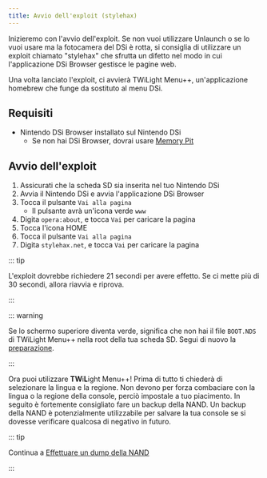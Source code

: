 ```yaml
---
title: Avvio dell'exploit (stylehax)
---
```


Inizieremo con l'avvio dell'exploit. Se non vuoi utilizzare Unlaunch o se lo vuoi usare ma la fotocamera del DSi è rotta, si consiglia di utilizzare un exploit chiamato "stylehax" che sfrutta un difetto nel modo in cui l'applicazione DSi Browser gestisce le pagine web.

Una volta lanciato l'exploit, ci avvierà TWiLight Menu++, un'applicazione homebrew che funge da sostituto al menu DSi.


## Requisiti

- Nintendo DSi Browser installato sul Nintendo DSi
   - Se non hai DSi Browser, dovrai usare [Memory Pit](launching-the-exploit.html)


## Avvio dell'exploit

1. Assicurati che la scheda SD sia inserita nel tuo Nintendo DSi
1. Avvia il Nintendo DSi e avvia l'applicazione DSi Browser
1. Tocca il pulsante `Vai alla pagina`
     - Il pulsante avrà un'icona verde `www`
1. Digita `opera:about`, e tocca `Vai` per caricare la pagina
1. Tocca l'icona HOME
1. Tocca il pulsante `Vai alla pagina`
1. Digita `stylehax.net`, e tocca `Vai` per caricare la pagina

::: tip

L'exploit dovrebbe richiedere 21 secondi per avere effetto. Se ci mette più di 30 secondi, allora riavvia e riprova.

:::

::: warning

Se lo schermo superiore diventa verde, significa che non hai il file `BOOT.NDS` di TWiLight Menu++ nella root della tua scheda SD. Segui di nuovo la [preparazione](get-started.html#section-i-prep-work).

:::

Ora puoi utilizzare **TW**i**L**ight Menu++! Prima di tutto ti chiederà di selezionare la lingua e la regione. Non devono per forza combaciare con la lingua o la regione della console, perciò impostale a tuo piacimento. In seguito è fortemente consigliato fare un backup della NAND. Un backup della NAND è potenzialmente utilizzabile per salvare la tua console se si dovesse verificare qualcosa di negativo in futuro.

::: tip

Continua a [Effettuare un dump della NAND](dumping-nand.html)

:::
